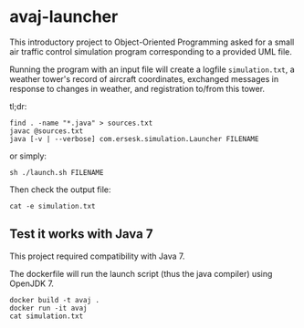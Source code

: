 # avaj-launcher

This introductory project to Object-Oriented Programming asked for a small air traffic control simulation program corresponding to a provided UML file.

Running the program with an input file will create a logfile `simulation.txt`, a weather tower's record of aircraft coordinates, exchanged messages in response to changes in weather, and registration to/from this tower.

tl;dr:

```shell
find . -name "*.java" > sources.txt
javac @sources.txt
java [-v | --verbose] com.ersesk.simulation.Launcher FILENAME
```

or simply:

```shell
sh ./launch.sh FILENAME
```

Then check the output file:

```shell
cat -e simulation.txt
```

## Test it works with Java 7

This project required compatibility with Java 7.

The dockerfile will run the launch script (thus the java compiler) using OpenJDK 7.

```shell
docker build -t avaj .
docker run -it avaj
cat simulation.txt
```
